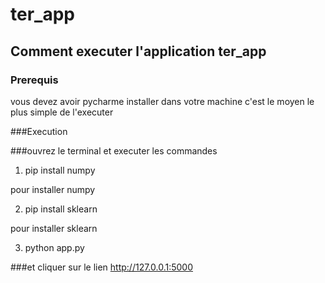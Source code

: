 # ter_app
## Comment executer l'application ter_app

### Prerequis
vous devez avoir pycharme installer dans votre machine c'est le moyen le plus simple de l'executer

###Execution

###ouvrez le terminal et executer les commandes 
1. pip install numpy 

pour installer numpy

2. pip install sklearn

pour installer sklearn

3. python app.py

###et cliquer sur le lien http://127.0.0.1:5000
